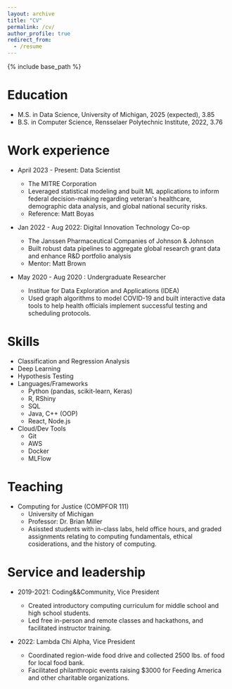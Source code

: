 ```yaml
---
layout: archive
title: "CV"
permalink: /cv/
author_profile: true
redirect_from:
  - /resume
---
```


{% include base_path %}

Education
======
* M.S. in Data Science, University of Michigan, 2025 (expected), 3.85
* B.S. in Computer Science, Rensselaer Polytechnic Institute, 2022, 3.76

Work experience
======
* April 2023 - Present: Data Scientist
  * The MITRE Corporation
  * Leveraged statistical modeling and built ML applications to inform federal decision-making
    regarding veteran's healthcare, demographic data analysis, and global national security risks.
  * Reference: Matt Boyas

* Jan 2022 - Aug 2022: Digital Innovation Technology Co-op
  * The Janssen Pharmaceutical Companies of Johnson & Johnson
  * Built robust data pipelines to aggregate global research grant data and enhance R&D portfolio analysis
  * Mentor: Matt Brown

* May 2020 - Aug 2020 : Undergraduate Researcher
  * Institue for Data Exploration and Applications (IDEA)
  * Used graph algorithms to model COVID-19 and built interactive data tools to help health officials
  implement successful testing and scheduling protocols.
  
Skills
======
* Classification and Regression Analysis
* Deep Learning
* Hypothesis Testing
* Languages/Frameworks
  * Python (pandas, scikit-learn, Keras)
  * R, RShiny
  * SQL
  * Java, C++ (OOP)
  * React, Node.js
* Cloud/Dev Tools
  * Git
  * AWS
  * Docker
  * MLFlow
  
Teaching
======
* Computing for Justice (COMPFOR 111)
  * University of Michigan
  * Professor: Dr. Brian Miller
  * Asissted students with in-class labs, held office hours, and graded assignments relating
    to computing fundamentals, ethical cosiderations, and the history of computing.
  
Service and leadership
======
* 2019-2021: Coding&&Community, Vice President
  * Created introductory computing curriculum for middle school 
    and high school students. 
  * Led free in-person and remote classes and hackathons, and facilitated instructor training.

* 2022: Lambda Chi Alpha, Vice President
  * Coordinated region-wide food drive and collected 2500 lbs. of food for local food bank.
  * Facilitated philanthropic events raising $3000 for Feeding America and other charitable organizations.

